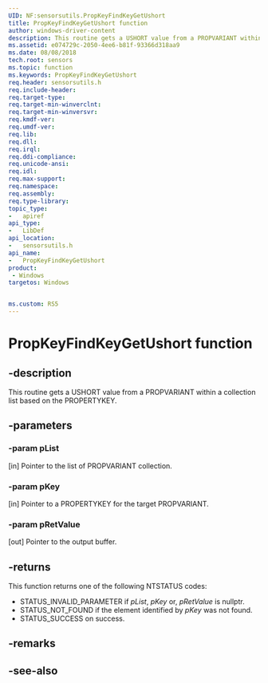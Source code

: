 ```yaml
---
UID: NF:sensorsutils.PropKeyFindKeyGetUshort
title: PropKeyFindKeyGetUshort function
author: windows-driver-content
description: This routine gets a USHORT value from a PROPVARIANT within a collection list based on the PROPERTYKEY.
ms.assetid: e074729c-2050-4ee6-b81f-93366d318aa9
ms.date: 08/08/2018
tech.root: sensors
ms.topic: function
ms.keywords: PropKeyFindKeyGetUshort
req.header: sensorsutils.h
req.include-header:
req.target-type:
req.target-min-winverclnt:
req.target-min-winversvr:
req.kmdf-ver:
req.umdf-ver:
req.lib:
req.dll:
req.irql: 
req.ddi-compliance:
req.unicode-ansi:
req.idl:
req.max-support:
req.namespace:
req.assembly:
req.type-library: 
topic_type: 
-	apiref
api_type: 
-	LibDef
api_location: 
-	sensorsutils.h
api_name: 
-	PropKeyFindKeyGetUshort
product:
 - Windows
targetos: Windows


ms.custom: RS5
---
```


# PropKeyFindKeyGetUshort function


## -description

This routine gets a USHORT value from a PROPVARIANT within a collection list based on the PROPERTYKEY.


## -parameters

### -param pList

[in] Pointer to the list of PROPVARIANT collection.

### -param pKey

[in] Pointer to a PROPERTYKEY for the target PROPVARIANT.

### -param pRetValue

[out] Pointer to the output buffer.

## -returns

This function returns one of the following NTSTATUS codes:

* STATUS_INVALID_PARAMETER if *pList*, *pKey* or, *pRetValue* is nullptr.
* STATUS_NOT_FOUND if the element identified by *pKey* was not found.
* STATUS_SUCCESS on success.

## -remarks

## -see-also
